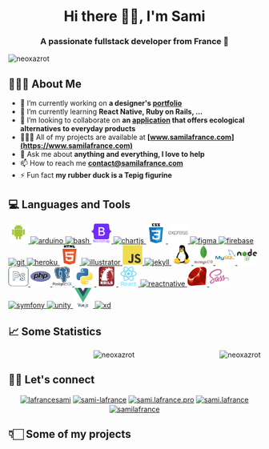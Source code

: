 <h1 align="center">Hi there 👋🏻, I'm Sami</h1>
<h3 align="center">A passionate fullstack developer from France 📍</h3>

<img src="https://komarev.com/ghpvc/?username=neoxazrot&label=Profile%20views&color=0e75b6&style=flat" alt="neoxazrot" />

## 👨🏻‍💻  About Me

- 🔭 I’m currently working on **a designer's [portfolio](https://www.ethanpiboyeux.fr/)**
- 🌱 I’m currently learning **React Native, Ruby on Rails, ...**
- 👯 I’m looking to collaborate on **an [application](https://www.makyma.org) that offers ecological alternatives to everyday products**
- 👨🏻‍💻 All of my projects are available at **[www.samilafrance.com](https://www.samilafrance.com)**
- 💬 Ask me about **anything and everything, I love to help**
- 📫 How to reach me **[contact@samilafrance.com](mailto:contact@samilafrance.com)**
- ⚡ Fun fact **my rubber duck is a Tepig figurine**

## 💻 Languages and Tools

<p align="left"> <a href="https://developer.android.com" target="_blank"> <img src="https://raw.githubusercontent.com/devicons/devicon/master/icons/android/android-original-wordmark.svg" alt="android" width="40" height="40"/> </a> <a href="https://www.arduino.cc/" target="_blank"> <img src="https://cdn.worldvectorlogo.com/logos/arduino-1.svg" alt="arduino" width="40" height="40"/> </a> <a href="https://www.gnu.org/software/bash/" target="_blank"> <img src="https://www.vectorlogo.zone/logos/gnu_bash/gnu_bash-icon.svg" alt="bash" width="40" height="40"/> </a> <a href="https://getbootstrap.com" target="_blank"> <img src="https://raw.githubusercontent.com/devicons/devicon/master/icons/bootstrap/bootstrap-plain-wordmark.svg" alt="bootstrap" width="40" height="40"/> </a> <a href="https://www.chartjs.org" target="_blank"> <img src="https://www.chartjs.org/media/logo-title.svg" alt="chartjs" width="40" height="40"/> </a> <a href="https://www.w3schools.com/css/" target="_blank"> <img src="https://raw.githubusercontent.com/devicons/devicon/master/icons/css3/css3-original-wordmark.svg" alt="css3" width="40" height="40"/> </a> <a href="https://expressjs.com" target="_blank"> <img src="https://raw.githubusercontent.com/devicons/devicon/master/icons/express/express-original-wordmark.svg" alt="express" width="40" height="40"/> </a> <a href="https://www.figma.com/" target="_blank"> <img src="https://www.vectorlogo.zone/logos/figma/figma-icon.svg" alt="figma" width="40" height="40"/> </a> <a href="https://firebase.google.com/" target="_blank"> <img src="https://www.vectorlogo.zone/logos/firebase/firebase-icon.svg" alt="firebase" width="40" height="40"/> </a> <a href="https://git-scm.com/" target="_blank"> <img src="https://www.vectorlogo.zone/logos/git-scm/git-scm-icon.svg" alt="git" width="40" height="40"/> </a> <a href="https://heroku.com" target="_blank"> <img src="https://www.vectorlogo.zone/logos/heroku/heroku-icon.svg" alt="heroku" width="40" height="40"/> </a> <a href="https://www.w3.org/html/" target="_blank"> <img src="https://raw.githubusercontent.com/devicons/devicon/master/icons/html5/html5-original-wordmark.svg" alt="html5" width="40" height="40"/> </a> <a href="https://www.adobe.com/in/products/illustrator.html" target="_blank"> <img src="https://www.vectorlogo.zone/logos/adobe_illustrator/adobe_illustrator-icon.svg" alt="illustrator" width="40" height="40"/> </a> <a href="https://developer.mozilla.org/en-US/docs/Web/JavaScript" target="_blank"> <img src="https://raw.githubusercontent.com/devicons/devicon/master/icons/javascript/javascript-original.svg" alt="javascript" width="40" height="40"/> </a> <a href="https://jekyllrb.com/" target="_blank"> <img src="https://www.vectorlogo.zone/logos/jekyllrb/jekyllrb-icon.svg" alt="jekyll" width="40" height="40"/> </a> <a href="https://www.linux.org/" target="_blank"> <img src="https://raw.githubusercontent.com/devicons/devicon/master/icons/linux/linux-original.svg" alt="linux" width="40" height="40"/> </a> <a href="https://www.mongodb.com/" target="_blank"> <img src="https://raw.githubusercontent.com/devicons/devicon/master/icons/mongodb/mongodb-original-wordmark.svg" alt="mongodb" width="40" height="40"/> </a> <a href="https://www.mysql.com/" target="_blank"> <img src="https://raw.githubusercontent.com/devicons/devicon/master/icons/mysql/mysql-original-wordmark.svg" alt="mysql" width="40" height="40"/> </a> <a href="https://nodejs.org" target="_blank"> <img src="https://raw.githubusercontent.com/devicons/devicon/master/icons/nodejs/nodejs-original-wordmark.svg" alt="nodejs" width="40" height="40"/> </a> <a href="https://www.photoshop.com/en" target="_blank"> <img src="https://raw.githubusercontent.com/devicons/devicon/master/icons/photoshop/photoshop-line.svg" alt="photoshop" width="40" height="40"/> </a> <a href="https://www.php.net" target="_blank"> <img src="https://raw.githubusercontent.com/devicons/devicon/master/icons/php/php-original.svg" alt="php" width="40" height="40"/> </a> <a href="https://www.postgresql.org" target="_blank"> <img src="https://raw.githubusercontent.com/devicons/devicon/master/icons/postgresql/postgresql-original-wordmark.svg" alt="postgresql" width="40" height="40"/> </a> <a href="https://www.python.org" target="_blank"> <img src="https://raw.githubusercontent.com/devicons/devicon/master/icons/python/python-original.svg" alt="python" width="40" height="40"/> </a> <a href="https://rubyonrails.org" target="_blank"> <img src="https://raw.githubusercontent.com/devicons/devicon/master/icons/rails/rails-original-wordmark.svg" alt="rails" width="40" height="40"/> </a> <a href="https://reactjs.org/" target="_blank"> <img src="https://raw.githubusercontent.com/devicons/devicon/master/icons/react/react-original-wordmark.svg" alt="react" width="40" height="40"/> </a> <a href="https://reactnative.dev/" target="_blank"> <img src="https://reactnative.dev/img/header_logo.svg" alt="reactnative" width="40" height="40"/> </a> <a href="https://www.ruby-lang.org/en/" target="_blank"> <img src="https://raw.githubusercontent.com/devicons/devicon/master/icons/ruby/ruby-original.svg" alt="ruby" width="40" height="40"/> </a> <a href="https://sass-lang.com" target="_blank"> <img src="https://raw.githubusercontent.com/devicons/devicon/master/icons/sass/sass-original.svg" alt="sass" width="40" height="40"/> </a> <a href="https://symfony.com" target="_blank"> <img src="https://symfony.com/logos/symfony_black_03.svg" alt="symfony" width="40" height="40"/> </a> <a href="https://unity.com/" target="_blank"> <img src="https://www.vectorlogo.zone/logos/unity3d/unity3d-icon.svg" alt="unity" width="40" height="40"/> </a> <a href="https://vuejs.org/" target="_blank"> <img src="https://raw.githubusercontent.com/devicons/devicon/master/icons/vuejs/vuejs-original-wordmark.svg" alt="vuejs" width="40" height="40"/> </a> <a href="https://www.adobe.com/products/xd.html" target="_blank"> <img src="https://cdn.worldvectorlogo.com/logos/adobe-xd.svg" alt="xd" width="40" height="40"/> </a> </p>

## 📈 Some Statistics

<p align="center">
  <img src="https://github-readme-stats.vercel.app/api/top-langs?username=neoxazrot&show_icons=true&locale=en&layout=compact&count_private=true" alt="neoxazrot" />
  <img align="right" src="https://github-readme-stats.vercel.app/api?username=neoxazrot&show_icons=true&locale=en" alt="neoxazrot" />
</p>

<!--
#### This week I spent my time on

![Wakatime stats](https://github-readme-stats-taupe-two.vercel.app/api/wakatime?username=NeoxAzrot&hide_title=true&hide_border=true&cache_seconds=1800)
-->

## 🤝🏻 Let's connect

<p align="center">
  <a href="https://twitter.com/lafrancesami" target="blank"><img align="center" src="https://cdn.jsdelivr.net/npm/simple-icons@3.0.1/icons/twitter.svg" alt="lafrancesami" height="30" width="40" /></a>
  <a href="https://linkedin.com/in/sami-lafrance" target="blank"><img align="center" src="https://cdn.jsdelivr.net/npm/simple-icons@3.0.1/icons/linkedin.svg" alt="sami-lafrance" height="30" width="40" /></a>
  <a href="https://fb.com/sami.lafrance.pro" target="blank"><img align="center" src="https://cdn.jsdelivr.net/npm/simple-icons@3.0.1/icons/facebook.svg" alt="sami.lafrance.pro" height="30" width="40" /></a>
  <a href="https://instagram.com/sami.lafrance" target="blank"><img align="center" src="https://cdn.jsdelivr.net/npm/simple-icons@3.0.1/icons/instagram.svg" alt="sami.lafrance" height="30" width="40" /></a>
  <a href="https://www.behance.net/samilafrance" target="blank"><img align="center" src="https://cdn.jsdelivr.net/npm/simple-icons@3.0.1/icons/behance.svg" alt="samilafrance" height="30" width="40" /></a>
</p>

## 👇🏻 Some of my projects
